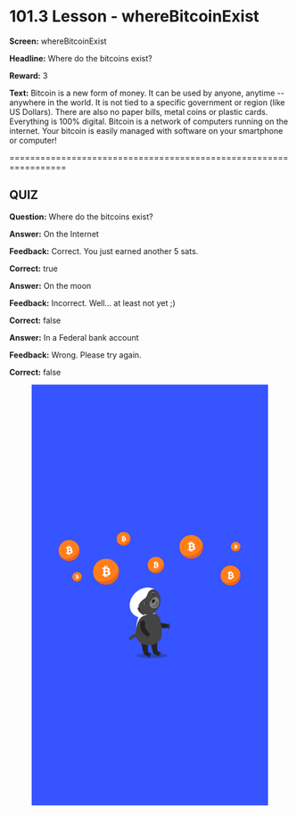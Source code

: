 # 101.3 Lesson - whereBitcoinExist

**Screen:** whereBitcoinExist

**Headline:** Where do the bitcoins exist?

**Reward:** 3

**Text:** Bitcoin is a new form of money. It can be used by anyone, anytime -- anywhere in the world. It is not tied to a specific government or region (like US Dollars). There are also no paper bills, metal coins or plastic cards. Everything is 100% digital. Bitcoin is a network of computers running on the internet. Your bitcoin is easily managed with software on your smartphone or computer!


=================================================================

## QUIZ

**Question:** Where do the bitcoins exist?


**Answer:** On the Internet

**Feedback:** Correct. You just earned another 5 sats.

**Correct:** true

**Answer:** On the moon

**Feedback:** Incorrect. Well… at least not yet ;)

**Correct:** false

**Answer:** In a Federal bank account

**Feedback:** Wrong. Please try again.

**Correct:** false


<figure><img src="../.gitbook/assets/image (20).png" alt=""><figcaption></figcaption></figure>

